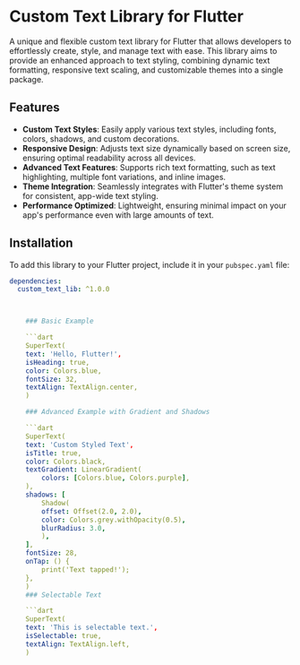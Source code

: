 # Custom Text Library for Flutter

A unique and flexible custom text library for Flutter that allows developers to effortlessly create, style, and manage text with ease. This library aims to provide an enhanced approach to text styling, combining dynamic text formatting, responsive text scaling, and customizable themes into a single package.

## Features
- **Custom Text Styles**: Easily apply various text styles, including fonts, colors, shadows, and custom decorations.
- **Responsive Design**: Adjusts text size dynamically based on screen size, ensuring optimal readability across all devices.
- **Advanced Text Features**: Supports rich text formatting, such as text highlighting, multiple font variations, and inline images.
- **Theme Integration**: Seamlessly integrates with Flutter's theme system for consistent, app-wide text styling.
- **Performance Optimized**: Lightweight, ensuring minimal impact on your app's performance even with large amounts of text.

## Installation

To add this library to your Flutter project, include it in your `pubspec.yaml` file:

```yaml
dependencies:
  custom_text_lib: ^1.0.0



    ### Basic Example

    ```dart
    SuperText(
    text: 'Hello, Flutter!',
    isHeading: true,
    color: Colors.blue,
    fontSize: 32,
    textAlign: TextAlign.center,
    )

    ### Advanced Example with Gradient and Shadows

    ```dart
    SuperText(
    text: 'Custom Styled Text',
    isTitle: true,
    color: Colors.black,
    textGradient: LinearGradient(
        colors: [Colors.blue, Colors.purple],
    ),
    shadows: [
        Shadow(
        offset: Offset(2.0, 2.0),
        color: Colors.grey.withOpacity(0.5),
        blurRadius: 3.0,
        ),
    ],
    fontSize: 28,
    onTap: () {
        print('Text tapped!');
    },
    )
    ### Selectable Text

    ```dart
    SuperText(
    text: 'This is selectable text.',
    isSelectable: true,
    textAlign: TextAlign.left,
    )
